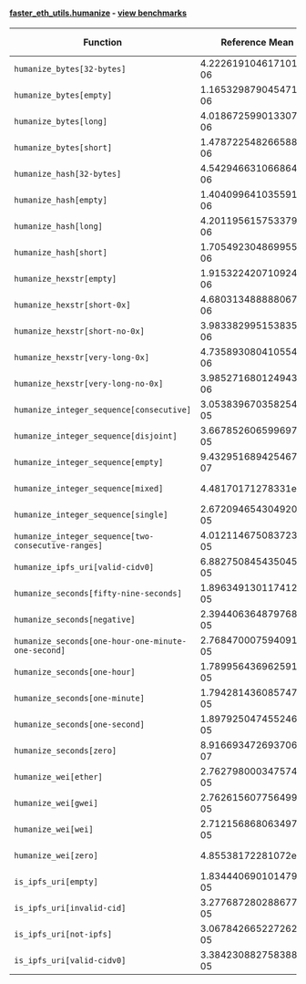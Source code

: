 #### [faster_eth_utils.humanize](https://github.com/BobTheBuidler/faster-eth-utils/blob/pin-eth-typing/faster_eth_utils/humanize.py) - [view benchmarks](https://github.com/BobTheBuidler/faster-eth-utils/blob/pin-eth-typing/benchmarks/test_humanize_benchmarks.py)

| Function | Reference Mean | Faster Mean | % Change | Speedup (%) | x Faster | Faster |
|----------|---------------|-------------|----------|-------------|----------|--------|
| `humanize_bytes[32-bytes]` | 4.222619104617101e-06 | 2.7075063973566277e-06 | 35.88% | 55.96% | 1.56x | ✅ |
| `humanize_bytes[empty]` | 1.1653298790454716e-06 | 8.653912609733946e-07 | 25.74% | 34.66% | 1.35x | ✅ |
| `humanize_bytes[long]` | 4.018672599013307e-06 | 2.3711439015668255e-06 | 41.00% | 69.48% | 1.69x | ✅ |
| `humanize_bytes[short]` | 1.478722548266588e-06 | 1.1223732579058532e-06 | 24.10% | 31.75% | 1.32x | ✅ |
| `humanize_hash[32-bytes]` | 4.542946631066864e-06 | 2.716092766163253e-06 | 40.21% | 67.26% | 1.67x | ✅ |
| `humanize_hash[empty]` | 1.4040996410355914e-06 | 8.79796622906398e-07 | 37.34% | 59.59% | 1.60x | ✅ |
| `humanize_hash[long]` | 4.201195615753379e-06 | 2.4251676421722838e-06 | 42.27% | 73.23% | 1.73x | ✅ |
| `humanize_hash[short]` | 1.7054923048699552e-06 | 1.2162779669792548e-06 | 28.68% | 40.22% | 1.40x | ✅ |
| `humanize_hexstr[empty]` | 1.915322420710924e-06 | 6.798258900988649e-07 | 64.51% | 181.74% | 2.82x | ✅ |
| `humanize_hexstr[short-0x]` | 4.680313488888067e-06 | 2.3939118417257668e-06 | 48.85% | 95.51% | 1.96x | ✅ |
| `humanize_hexstr[short-no-0x]` | 3.983382995153835e-06 | 1.964064275677655e-06 | 50.69% | 102.81% | 2.03x | ✅ |
| `humanize_hexstr[very-long-0x]` | 4.735893080410554e-06 | 2.3843046448194494e-06 | 49.65% | 98.63% | 1.99x | ✅ |
| `humanize_hexstr[very-long-no-0x]` | 3.985271680124943e-06 | 1.9247320439120036e-06 | 51.70% | 107.06% | 2.07x | ✅ |
| `humanize_integer_sequence[consecutive]` | 3.0538396703582545e-05 | 2.3628116544601794e-05 | 22.63% | 29.25% | 1.29x | ✅ |
| `humanize_integer_sequence[disjoint]` | 3.6678526065996974e-05 | 2.9404830108580227e-05 | 19.83% | 24.74% | 1.25x | ✅ |
| `humanize_integer_sequence[empty]` | 9.432951689425467e-07 | 6.254187674724061e-07 | 33.70% | 50.83% | 1.51x | ✅ |
| `humanize_integer_sequence[mixed]` | 4.48170171278331e-05 | 3.5957954977879966e-05 | 19.77% | 24.64% | 1.25x | ✅ |
| `humanize_integer_sequence[single]` | 2.6720946543049204e-05 | 1.9960747596777448e-05 | 25.30% | 33.87% | 1.34x | ✅ |
| `humanize_integer_sequence[two-consecutive-ranges]` | 4.012114675083723e-05 | 3.1999445601972316e-05 | 20.24% | 25.38% | 1.25x | ✅ |
| `humanize_ipfs_uri[valid-cidv0]` | 6.882750845435045e-05 | 6.66334155250228e-05 | 3.19% | 3.29% | 1.03x | ✅ |
| `humanize_seconds[fifty-nine-seconds]` | 1.8963491301174122e-05 | 1.707752728598412e-05 | 9.95% | 11.04% | 1.11x | ✅ |
| `humanize_seconds[negative]` | 2.3944063648797685e-05 | 1.6884168089737282e-05 | 29.48% | 41.81% | 1.42x | ✅ |
| `humanize_seconds[one-hour-one-minute-one-second]` | 2.768470007594091e-05 | 1.8951223445859768e-05 | 31.55% | 46.08% | 1.46x | ✅ |
| `humanize_seconds[one-hour]` | 1.7899564369625912e-05 | 1.62464003437531e-05 | 9.24% | 10.18% | 1.10x | ✅ |
| `humanize_seconds[one-minute]` | 1.7942814360857474e-05 | 1.6416101062434324e-05 | 8.51% | 9.30% | 1.09x | ✅ |
| `humanize_seconds[one-second]` | 1.897925047455246e-05 | 1.6975471157779135e-05 | 10.56% | 11.80% | 1.12x | ✅ |
| `humanize_seconds[zero]` | 8.916693472693706e-07 | 6.83361331358798e-07 | 23.36% | 30.48% | 1.30x | ✅ |
| `humanize_wei[ether]` | 2.7627980003475748e-05 | 2.7298029771101635e-05 | 1.19% | 1.21% | 1.01x | ✅ |
| `humanize_wei[gwei]` | 2.762615607756499e-05 | 2.689663345316283e-05 | 2.64% | 2.71% | 1.03x | ✅ |
| `humanize_wei[wei]` | 2.7121568680634972e-05 | 2.6468488617169987e-05 | 2.41% | 2.47% | 1.02x | ✅ |
| `humanize_wei[zero]` | 4.85538172281072e-06 | 4.163649654884085e-06 | 14.25% | 16.61% | 1.17x | ✅ |
| `is_ipfs_uri[empty]` | 1.8344406901014794e-05 | 1.8740758149849358e-05 | -2.16% | -2.11% | 0.98x | ❌ |
| `is_ipfs_uri[invalid-cid]` | 3.2776872802886774e-05 | 3.309932461112193e-05 | -0.98% | -0.97% | 0.99x | ❌ |
| `is_ipfs_uri[not-ipfs]` | 3.067842665227262e-05 | 3.106807921388381e-05 | -1.27% | -1.25% | 0.99x | ❌ |
| `is_ipfs_uri[valid-cidv0]` | 3.384230882758388e-05 | 3.3343825310080716e-05 | 1.47% | 1.49% | 1.01x | ✅ |
